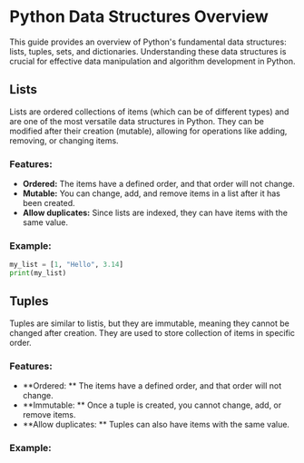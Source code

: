 # Python Data Structures Overview

This guide provides an overview of Python's fundamental data structures: lists, tuples, sets, and dictionaries. Understanding these data structures is crucial for effective data manipulation and algorithm development in Python.

## Lists

Lists are ordered collections of items (which can be of different types) and are one of the most versatile data structures in Python. They can be modified after their creation (mutable), allowing for operations like adding, removing, or changing items.

### Features:
- **Ordered:** The items have a defined order, and that order will not change.
- **Mutable:** You can change, add, and remove items in a list after it has been created.
- **Allow duplicates:** Since lists are indexed, they can have items with the same value.

### Example:
```python
my_list = [1, "Hello", 3.14]
print(my_list)
```

## Tuples

Tuples are similar to listis, but they are immutable, meaning they cannot be changed after creation. They are used to store collection of items in specific order.

### Features:
- **Ordered: ** The items have a defined order, and that order will not change.
- **Immutable: ** Once a tuple is created, you cannot change, add, or remove items.
- **Allow duplicates: ** Tuples can also have items with the same value.

### Example:


